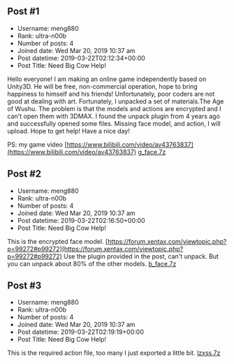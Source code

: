 ## Post #1
- Username: meng880
- Rank: ultra-n00b
- Number of posts: 4
- Joined date: Wed Mar 20, 2019 10:37 am
- Post datetime: 2019-03-22T02:12:34+00:00
- Post Title: Need Big Cow Help!

Hello everyone!
I am making an online game independently based on Unity3D.
He will be free, non-commercial operation, hope to bring happiness to himself and his friends!
Unfortunately, poor coders are not good at dealing with art.
Fortunately, I unpacked a set of materials.The Age of Wushu.
The problem is that the models and actions are encrypted and I can't open them with 3DMAX.
I found the unpack plugin from 4 years ago and successfully opened some files.
Missing face model, and action, I will upload.
Hope to get help!
Have a nice day!

PS: my game video
[https://www.bilibili.com/video/av43763837](https://www.bilibili.com/video/av43763837)
[g_face.7z](https://xentaxbackup.github.io/file/15939_g_face.7z)
## Post #2
- Username: meng880
- Rank: ultra-n00b
- Number of posts: 4
- Joined date: Wed Mar 20, 2019 10:37 am
- Post datetime: 2019-03-22T02:16:50+00:00
- Post Title: Need Big Cow Help!

This is the encrypted face model.
[https://forum.xentax.com/viewtopic.php?p=99272#p99272](https://forum.xentax.com/viewtopic.php?p=99272#p99272)
Use the plugin provided in the post, can't unpack.
But you can unpack about 80% of the other models.
[b_face.7z](https://xentaxbackup.github.io/file/15940_b_face.7z)
## Post #3
- Username: meng880
- Rank: ultra-n00b
- Number of posts: 4
- Joined date: Wed Mar 20, 2019 10:37 am
- Post datetime: 2019-03-22T02:19:19+00:00
- Post Title: Need Big Cow Help!

This is the required action file, too many I just exported a little bit.
[lzxss.7z](https://xentaxbackup.github.io/file/15941_lzxss.7z)
